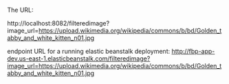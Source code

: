 The URL: 

http://localhost:8082/filteredimage?image_url=https://upload.wikimedia.org/wikipedia/commons/b/bd/Golden_tabby_and_white_kitten_n01.jpg

endpoint URL for a running elastic beanstalk deployment:
http://fbp-app-dev.us-east-1.elasticbeanstalk.com/filteredimage?image_url=https://upload.wikimedia.org/wikipedia/commons/b/bd/Golden_tabby_and_white_kitten_n01.jpg
